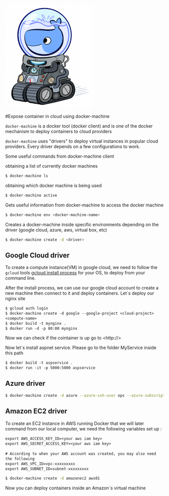 ![scaleconf-deploying-microservices](dockermachine.png)

#Expose container in cloud using docker-machine

`docker-machine` is a docker tool (docker client) and is one of the docker mechanism to deploy containers to cloud providers

`docker-machine` uses "drivers" to deploy virtual instances in popular cloud providers. Every driver depends on a few configurations to work.

Some useful commands from docker-machine client

obtaining a list of currently docker machines
```sh
$ docker-machine ls
```
obtaining which docker machine is being used 
```sh
$ docker-machine active
```
Gets useful information from docker-machine to access the docker machine  
```sh
$ docker-machine env <docker-machine-name>
```
Creates a docker-machine inside specific environments depending on the driver (google cloud, azure, aws, virtual box, etc)  
```sh
$ docker-machine create -d <driver>
```

## Google Cloud driver

To create a compute instance(VM) in google cloud, we need to follow the `gcloud` tools [gcloud install process](https://cloud.google.com/sdk/downloads) for your OS, to deploy from your command line.

After the install process, we can use our google cloud account to create a new machine then connect to it and deploy containers. Let´s deploy our nginx site

```
$ gcloud auth login
$ docker-machine create -d google --google-project <cloud-project> <compute-name>
$ docker build -t mynginx .
$ docker run -d -p 80:80 mynginx

```

Now we can check if the cointainer is up go to <http://<google-compute-ip>>

Now let´s install aspnet service. Please go to the folder MyService inside this path

```
$ docker build -t aspservice .
$ docker run -it -p 5000:5000 aspservice
```
## Azure driver
```sh
$ docker-machine create -d azure --azure-ssh-user ops --azure-subscription-id <SubscriptionId> --azure-open-port 80 machine
```

## Amazon EC2 driver
To create an EC2 instance in AWS running Docker that we will later command from our local computer, we need the following variables set up : 

```
export AWS_ACCESS_KEY_ID=<your aws iam key>
export AWS_SECRET_ACCESS_KEY=<your aws iam key>

# According to when your AWS account was created, you may also need the following
export AWS_VPC_ID=vpc-xxxxxxxxx
export AWS_SUBNET_ID=subnet-xxxxxxxxx
```

```sh
$ docker-machine create -d amazonec2 aws01
```

Now you can deploy containers inside an Amazon´s virtual machine
